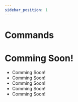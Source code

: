 ```yaml
---
sidebar_position: 1
---
```


# Commands

# Comming Soon!

- Comming Soon!
- Comming Soon!
- Comming Soon!
- Comming Soon!
- Comming Soon!
